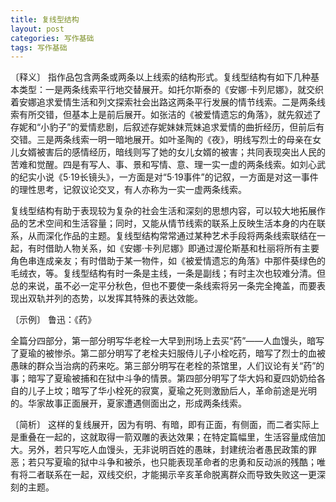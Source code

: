 ```yaml
---
title: 复线型结构
layout: post
categories: 写作基础
tags: 写作基础
---
```


〔释义〕 指作品包含两条或两条以上线索的结构形式。复线型结构有如下几种基本类型：一是两条线索平行地交替展开。如托尔斯泰的《安娜·卡列尼娜》，就交织着安娜追求爱情生活和列文探索社会出路这两条平行发展的情节线索。二是两条线索有所交错，但基本上是前后展开。如张洁的《被爱情遗忘的角落》，就先叙述了存妮和“小豹子”的爱情悲剧，后叙述存妮妹妹荒妹追求爱情的曲折经历，但前后有交错。三是两条线索一明一暗地展开。如叶圣陶的《夜》，明线写烈士的母亲在女儿女婿被害后的感情经历，暗线则写了她的女儿女婿的被害；共同表现突出人民的苦难和觉醒。四是有写人、事、景和写情、意、理一实一虚的两条线索。如刘心武的纪实小说《5·19长镜头》，一方面是对“5·19事件”的记叙，一方面是对这一事件的理性思考，记叙议论交叉，有人亦称为一实一虚两条线索。

复线型结构有助于表现较为复杂的社会生活和深刻的思想内容，可以较大地拓展作品的艺术空间和生活容量；同时，又能从情节线索的联系上反映生活本身的内在联系，从而深化作品的主题。复线型结构常常通过某种艺术手段将两条线索联结在一起，有时借助人物关系，如《安娜·卡列尼娜》即通过渥伦斯基和杜丽将所有主要角色串连成亲友；有时借助于某一物件，如《被爱情遗忘的角落》中那件葵绿色的毛绒衣，等。复线型结构有时一条是主线，一条是副线；有时主次也较难分清。但总的来说，虽不必一定平分秋色，但也不要使一条线索将另一条完全掩盖，而要表现出双轨并列的态势，以发挥其特殊的表达效能。

〔示例〕 鲁迅：《药》

全篇分四部分，第一部分明写华老栓一大早到刑场上去买“药”——人血馒头，暗写了夏瑜的被惨杀。第二部分明写了老栓夫妇服侍儿子小栓吃药，暗写了烈士的血被愚昧的群众当治病的药来吃。第三部分明写在老栓的茶馆里，人们议论有关“药”的事；暗写了夏瑜被捕和在狱中斗争的情景。第四部分明写了华大妈和夏四奶奶给各自的儿子上坟；暗写了华小栓死的寂寞，夏瑜之死则激励后人，革命前途是光明的。华家故事正面展开，夏家遭遇侧面出之，形成两条线索。

〔简析〕 这样的复线展开，因为有明、有暗，即有正面，有侧面，而二者实际上是重叠在一起的，这就取得一箭双雕的表达效果；在特定篇幅里，生活容量成倍加大。另外，若只写吃人血馒头，无非说明百姓的愚昧，封建统治者愚民政策的罪恶；若只写夏瑜的狱中斗争和被杀，也只能表现革命者的忠勇和反动派的残酷；唯有将二者联系在一起，双线交织，才能揭示辛亥革命脱离群众而导致失败这一更深刻的主题。 